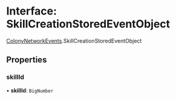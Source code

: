 # Interface: SkillCreationStoredEventObject

[ColonyNetworkEvents](../modules/ColonyNetworkEvents.md).SkillCreationStoredEventObject

## Properties

### skillId

• **skillId**: `BigNumber`
